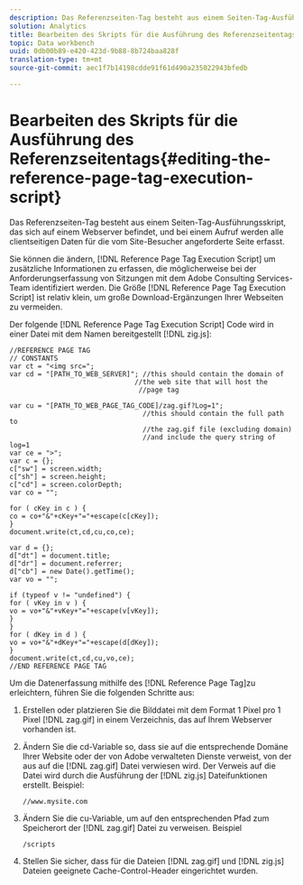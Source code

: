 ```yaml
---
description: Das Referenzseiten-Tag besteht aus einem Seiten-Tag-Ausführungsskript, das sich auf einem Webserver befindet, und bei einem Aufruf werden alle clientseitigen Daten für die vom Site-Besucher angeforderte Seite erfasst.
solution: Analytics
title: Bearbeiten des Skripts für die Ausführung des Referenzseitentags
topic: Data workbench
uuid: 0db00b89-e420-423d-9b88-8b724baa828f
translation-type: tm+mt
source-git-commit: aec1f7b14198cdde91f61d490a235022943bfedb

---
```



# Bearbeiten des Skripts für die Ausführung des Referenzseitentags{#editing-the-reference-page-tag-execution-script}

Das Referenzseiten-Tag besteht aus einem Seiten-Tag-Ausführungsskript, das sich auf einem Webserver befindet, und bei einem Aufruf werden alle clientseitigen Daten für die vom Site-Besucher angeforderte Seite erfasst.

Sie können die ändern, [!DNL Reference Page Tag Execution Script] um zusätzliche Informationen zu erfassen, die möglicherweise bei der Anforderungserfassung von Sitzungen mit dem Adobe Consulting Services-Team identifiziert werden. Die Größe [!DNL Reference Page Tag Execution Script] ist relativ klein, um große Download-Ergänzungen Ihrer Webseiten zu vermeiden.

Der folgende [!DNL Reference Page Tag Execution Script] Code wird in einer Datei mit dem Namen bereitgestellt [!DNL zig.js]:

```
//REFERENCE PAGE TAG 
// CONSTANTS 
var ct = "<img src="; 
var cd = "[PATH_TO_WEB_SERVER]"; //this should contain the domain of 
                               //the web site that will host the 
                                //page tag 
 
var cu = "[PATH_TO_WEB_PAGE_TAG_CODE]/zag.gif?Log=1";  
                                 //this should contain the full path to 
                                 //the zag.gif file (excluding domain) 
                                 //and include the query string of log=1 
var ce = ">"; 
var c = {}; 
c["sw"] = screen.width; 
c["sh"] = screen.height; 
c["cd"] = screen.colorDepth; 
var co = ""; 
 
for ( cKey in c ) { 
co = co+"&"+cKey+"="+escape(c[cKey]); 
} 
document.write(ct,cd,cu,co,ce); 
 
var d = {}; 
d["dt"] = document.title; 
d["dr"] = document.referrer; 
d["cb"] = new Date().getTime(); 
var vo = ""; 
 
if (typeof v != "undefined") { 
for ( vKey in v ) { 
vo = vo+"&"+vKey+"="+escape(v[vKey]); 
} 
} 
for ( dKey in d ) { 
vo = vo+"&"+dKey+"="+escape(d[dKey]); 
} 
document.write(ct,cd,cu,vo,ce); 
//END REFERENCE PAGE TAG 
```

Um die Datenerfassung mithilfe des [!DNL Reference Page Tag]zu erleichtern, führen Sie die folgenden Schritte aus:

1. Erstellen oder platzieren Sie die Bilddatei mit dem Format 1 Pixel pro 1 Pixel [!DNL zag.gif] in einem Verzeichnis, das auf Ihrem Webserver vorhanden ist.
1. Ändern Sie die cd-Variable so, dass sie auf die entsprechende Domäne Ihrer Website oder der von Adobe verwalteten Dienste verweist, von der aus auf die [!DNL zag.gif] Datei verwiesen wird. Der Verweis auf die Datei wird durch die Ausführung der [!DNL zig.js] Dateifunktionen erstellt. Beispiel:

   ```
   //www.mysite.com
   ```

1. Ändern Sie die cu-Variable, um auf den entsprechenden Pfad zum Speicherort der [!DNL zag.gif] Datei zu verweisen. Beispiel

   ```
   /scripts
   ```

1. Stellen Sie sicher, dass für die Dateien [!DNL zag.gif] und [!DNL zig.js] Dateien geeignete Cache-Control-Header eingerichtet wurden.
